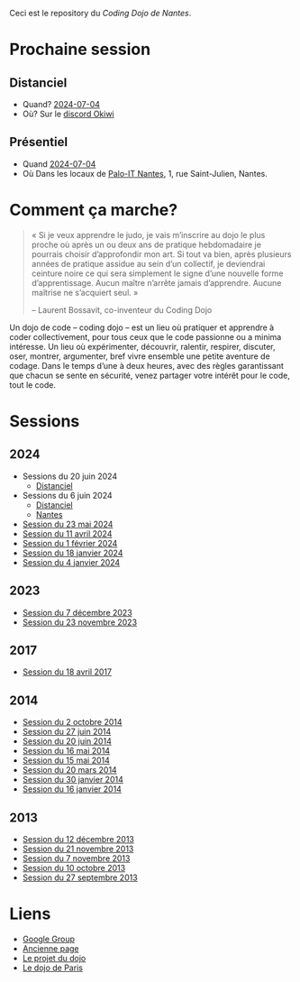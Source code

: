 Ceci est le repository du *Coding Dojo de Nantes*.

# Prochaine session

## Distanciel

* Quand? [2024-07-04](2024-07-04)
* Où? Sur le [discord Okiwi](https://discord.gg/Hhrm4Avu)

## Présentiel

* Quand [2024-07-04](2024-07-04)
* Où Dans les locaux de [Palo-IT Nantes](https://maps.app.goo.gl/e5bhRA3fTNcGzdsa8), 1, rue Saint-Julien, Nantes.

# Comment ça marche?

> « Si je veux apprendre le judo, je vais m’inscrire au dojo le plus proche où
> après un ou deux ans de pratique hebdomadaire je pourrais choisir
> d’approfondir mon art. Si tout va bien, après plusieurs années de pratique
> assidue au sein d’un collectif, je deviendrai ceinture noire ce qui sera
> simplement le signe d’une nouvelle forme d’apprentissage. Aucun maître
> n’arrête jamais d’apprendre. Aucune maîtrise ne s’acquiert seul. »
>
> – Laurent Bossavit, co-inventeur du Coding Dojo

Un dojo de code – coding dojo – est un lieu où pratiquer et apprendre à coder collectivement, pour tous ceux que le code passionne ou a minima intéresse. Un lieu où expérimenter, découvrir, ralentir, respirer, discuter, oser, montrer, argumenter, bref vivre ensemble une petite aventure de codage. Dans le temps d’une à deux heures, avec des règles garantissant que chacun se sente en sécurité, venez partager votre intérêt pour le code, tout le code.

# Sessions

## 2024

* Sessions du 20 juin 2024
  * [Distanciel](2024-05-23)
* Sessions du 6 juin 2024
  * [Distanciel](2024-05-23)
  * [Nantes](2024-06-06-Nantes)
* [Session du 23 mai 2024](2024-05-23)
* [Session du 11 avril 2024](2024-04-11)
* [Session du 1 février 2024](2024-02-01)
* [Session du 18 janvier 2024](2024-01-18)
* [Session du 4 janvier 2024](2023-01-04)

## 2023

* [Session du 7 décembre 2023](2023/2023-12-07)
* [Session du 23 novembre 2023](2023/2023-11-23)

## 2017

* [Session du 18 avril 2017](2017/2017-04-18)

## 2014

* [Session du 2 octobre 2014](2014/2014-10-02)
* [Session du 27 juin 2014](2014/2014-06-27)
* [Session du 20 juin 2014](2014/2014-06-20)
* [Session du 16 mai 2014](2014/2014-05-16)
* [Session du 15 mai 2014](2014/2014-05-15)
* [Session du 20 mars 2014](2014/2014-03-20)
* [Session du 30 janvier 2014](2014/2014-01-30)
* [Session du 16 janvier 2014](2014/2014-01-16)

## 2013

* [Session du 12 décembre 2013](2013/2013-12-12)
* [Session du 21 novembre 2013](2013/2013-11-21)
* [Session du 7 novembre 2013](2013/2013-11-07)
* [Session du 10 octobre 2013](2013/2013-10-10)
* [Session du 27 septembre 2013](2013/2013-09-27-tennis)

# Liens

* [Google Group](https://groups.google.com/forum/#!forum/nantescodingdojo)
* [Ancienne page](https://sites.google.com/site/nantescodingdojo/home)
* [Le projet du dojo](http://www.codingdojo.org/)
* [Le dojo de Paris](http://wiki.agile-france.org/cgi-bin/wiki.pl?DojoDeveloppement)

